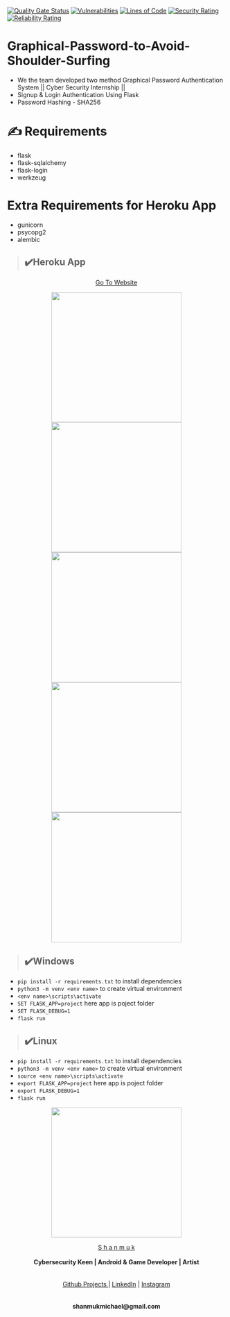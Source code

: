 [![Quality Gate Status](https://sonarcloud.io/api/project_badges/measure?project=shanmukmichael_Graphical-Password-to-Avoid-Shoulder-Surfing&metric=alert_status)](https://sonarcloud.io/dashboard?id=shanmukmichael_Graphical-Password-to-Avoid-Shoulder-Surfing)
[![Vulnerabilities](https://sonarcloud.io/api/project_badges/measure?project=shanmukmichael_Graphical-Password-to-Avoid-Shoulder-Surfing&metric=vulnerabilities)](https://sonarcloud.io/dashboard?id=shanmukmichael_Graphical-Password-to-Avoid-Shoulder-Surfing)
[![Lines of Code](https://sonarcloud.io/api/project_badges/measure?project=shanmukmichael_Graphical-Password-to-Avoid-Shoulder-Surfing&metric=ncloc)](https://sonarcloud.io/dashboard?id=shanmukmichael_Graphical-Password-to-Avoid-Shoulder-Surfing)
[![Security Rating](https://sonarcloud.io/api/project_badges/measure?project=shanmukmichael_Graphical-Password-to-Avoid-Shoulder-Surfing&metric=security_rating)](https://sonarcloud.io/dashboard?id=shanmukmichael_Graphical-Password-to-Avoid-Shoulder-Surfing)
[![Reliability Rating](https://sonarcloud.io/api/project_badges/measure?project=shanmukmichael_Graphical-Password-to-Avoid-Shoulder-Surfing&metric=reliability_rating)](https://sonarcloud.io/dashboard?id=shanmukmichael_Graphical-Password-to-Avoid-Shoulder-Surfing)




# Graphical-Password-to-Avoid-Shoulder-Surfing
* We the team developed two method Graphical Password Authentication System || Cyber Security Internship ||
* Signup &amp; Login Authentication Using Flask
* Password Hashing - SHA256

# :writing_hand: Requirements
- flask
- flask-sqlalchemy
- flask-login
- werkzeug
# Extra Requirements for Heroku App 
- gunicorn
- psycopg2
- alembic

> ## :heavy_check_mark:Heroku App
<p align="center">
  <a href="https://graphical-password-cs-intern.herokuapp.com/">Go To Website </a>
</p>

<p align="center">
  <img widht ="300" height="300" src="https://user-images.githubusercontent.com/55943851/90972335-db178300-e535-11ea-9f7e-c2bf8b10a66b.png"><img widht ="300" height="300" src="https://user-images.githubusercontent.com/55943851/90972381-2d58a400-e536-11ea-973a-3dd2a506c4cc.png">
   <img widht ="300" height="300" src="https://user-images.githubusercontent.com/55943851/90972403-55e09e00-e536-11ea-8e5b-ade97e96fb6f.png">
  <img widht ="300" height="300" src="https://user-images.githubusercontent.com/55943851/90972338-dfdc3700-e535-11ea-9c30-6a9cdbf31516.png">
   <img widht ="300" height="300" src="https://user-images.githubusercontent.com/55943851/90972452-c2f43380-e536-11ea-9add-9ad31b9d9ac4.png">

  


</p>
  

  


> ## :heavy_check_mark:Windows
*  ```pip install -r requirements.txt``` to install dependencies
* ```python3 -m venv <env name>``` to create virtual environment
* ```<env name>\scripts\activate``` 
* ```SET FLASK_APP=project``` here app is poject folder
* ```SET FLASK_DEBUG=1```
* ```flask run```

> ## :heavy_check_mark:Linux
* ```pip install -r requirements.txt``` to install dependencies
* ```python3 -m venv <env name>``` to create virtual environment
* ```source <env name>\scripts\activate``` 
* ```export FLASK_APP=project``` here app is poject folder
* ```export FLASK_DEBUG=1```
* ```flask run```



<p align="center">
  <img widht ="300" height="300" src="https://user-images.githubusercontent.com/55943851/82728945-52f4c800-9d11-11ea-9f0a-061c2a225a72.png">
</p>
  

<p align="center">
  <a href="https://www.google.com/search?q=Shanmuk+Michael&rlz=1C1GCEA_enIN857IN857&oq=Shanmuk+Michael&aqs=chrome..69i57j69i60l3.9741j0j8&sourceid=chrome&ie=UTF-8">S h a n m u k</a><br>
  <br>
    <b>Cybersecurity Keen | Android & Game Developer | Artist</b>
  <br><br>
  <br>
  <a href="https://shanmukmichael.github.io/Shanmuk_Projects/">Github Projects </a>  |
  <a href="https://www.linkedin.com/in/shanmukmichael">LinkedIn</a>  |
  <a href="https://www.instagram.com/mr_singlle">Instagram</a>
  <br><br>
  
  <br>
   <b>shanmukmichael@gmail.com</b>
  <br>
  
</p>


